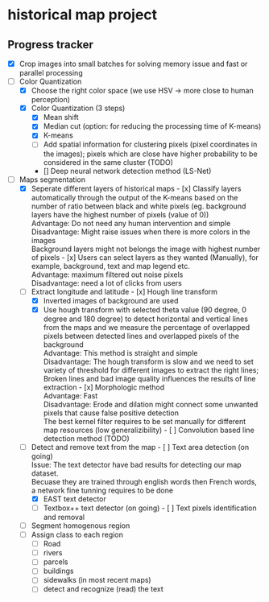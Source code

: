 # historical map project

## Progress tracker
- [x] Crop images into small batches for solving memory issue and fast or parallel processing
- [ ] Color Quantization
  - [x] Choose the right color space (we use HSV -> more close to human perception)
  - [x] Color Quantization (3 steps)
      - [x] Mean shift
      - [x] Median cut (option: for reducing the processing time of K-means)
      - [x] K-means
      - [ ] Add spatial information for clustering pixels (pixel coordinates in the images); pixels which are close have higher probability to be considered in the same cluster (TODO)
      - [] Deep neural network detection method (LS-Net)


- [ ] Maps segmentation
    - [x]  Seperate different layers of historical maps
      - [x] Classify layers automatically through the output of the K-means based on the number of ratio between black and white pixels (eg. background layers have the highest number of pixels (value of 0)) <br/>
            Advantage: Do not need any human intervention and simple <br/>
            Disadvantage: Might raise issues when there is more colors in the images <br/>
            Background layers might not belongs the image with highest number of pixels 
      - [x] Users can select layers as they wanted (Manually), for example, background, text and map legend etc. <br/>
            Advantage: maximum filtered out noise pixels <br/>
            Disadvantage: need a lot of clicks from users
    - [ ]  Extract longitude and latitude
      - [x] Hough line transform
        - [x] Inverted images of background are used
        - [x] Use hough transform with selected theta value (90 degree, 0 degree and 180 degree) to detect horizontal and vertical lines from the maps and we measure the percentage of overlapped pixels between detected lines and overlapped pixels of the background<br/>
              Advantage: This method is straight and simple <br/>
              Disadvantage: The hough transform is slow and we need to set variety of threshold for different images to extract the right lines; <br/>
              Broken lines and bad image quality influences the results of line extraction
      - [x] Morphologic method <br/>
            Advantage: Fast<br/>
            Disadvantage: Erode and dilation might connect some unwanted pixels that cause false positive detection <br/>
            The best kernel filter requires to be set manually for different map resources (low generalizibility)
      - [ ] Convolution based line detection method (TODO)
    - [ ]  Detect and remove text from the map 
      - [ ] Text area detection (on going) <br/>
		Issue: The text detector have bad results for detecting our map dataset. <br/>
		Becuase they are trained through english words then French words, a network fine tunning requires to be done
        - [x] EAST text detector
        - [ ] Textbox++ text detector (on going)
      - [ ] Text pixels identification and removal
    - [ ]  Segment homogenous region
    - [ ]  Assign class to each region
        - [ ] Road
        - [ ] rivers
        - [ ] parcels
        - [ ] buildings
        - [ ] sidewalks (in most recent maps)
        - [ ] detect and recognize (read) the text
